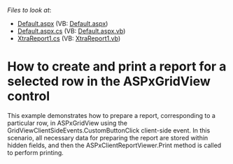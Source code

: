 <!-- default file list -->
*Files to look at*:

* [Default.aspx](./CS/GridReportPrint/Default.aspx) (VB: [Default.aspx](./VB/GridReportPrint/Default.aspx))
* [Default.aspx.cs](./CS/GridReportPrint/Default.aspx.cs) (VB: [Default.aspx.vb](./VB/GridReportPrint/Default.aspx.vb))
* [XtraReport1.cs](./CS/GridReportPrint/XtraReport1.cs) (VB: [XtraReport1.vb](./VB/GridReportPrint/XtraReport1.vb))
<!-- default file list end -->
# How to create and print a report for a selected row in the ASPxGridView control


<p>This example demonstrates how to prepare a report, corresponding to a particular row, in ASPxGridView using the GridViewClientSideEvents.CustomButtonClick client-side event. In this scenario, all necessary data for preparing the report are stored within hidden fields, and then the ASPxClientReportViewer.Print method is called to perform printing.</p>

<br/>


